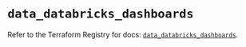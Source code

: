 # `data_databricks_dashboards`

Refer to the Terraform Registry for docs: [`data_databricks_dashboards`](https://registry.terraform.io/providers/databricks/databricks/1.92.0/docs/data-sources/dashboards).
